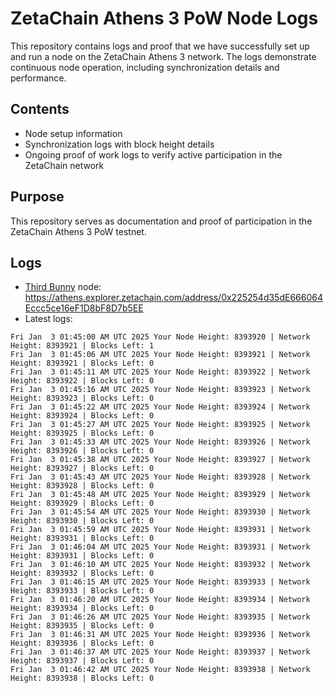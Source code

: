 # ZetaChain Athens 3 PoW Node Logs
This repository contains logs and proof that we have successfully set up and run a node on the ZetaChain Athens 3 network. The logs demonstrate continuous node operation, including synchronization details and performance.

## Contents
- Node setup information
- Synchronization logs with block height details
- Ongoing proof of work logs to verify active participation in the ZetaChain network

## Purpose
This repository serves as documentation and proof of participation in the ZetaChain Athens 3 PoW testnet.

## Logs

- [Third Bunny](https://thirdbunny.xyz/) node: https://athens.explorer.zetachain.com/address/0x225254d35dE666064Eccc5ce16eF1D8bF8D7b5EE
- Latest logs:
```
Fri Jan  3 01:45:00 AM UTC 2025 Your Node Height: 8393920 | Network Height: 8393921 | Blocks Left: 1
Fri Jan  3 01:45:06 AM UTC 2025 Your Node Height: 8393921 | Network Height: 8393921 | Blocks Left: 0
Fri Jan  3 01:45:11 AM UTC 2025 Your Node Height: 8393922 | Network Height: 8393922 | Blocks Left: 0
Fri Jan  3 01:45:16 AM UTC 2025 Your Node Height: 8393923 | Network Height: 8393923 | Blocks Left: 0
Fri Jan  3 01:45:22 AM UTC 2025 Your Node Height: 8393924 | Network Height: 8393924 | Blocks Left: 0
Fri Jan  3 01:45:27 AM UTC 2025 Your Node Height: 8393925 | Network Height: 8393925 | Blocks Left: 0
Fri Jan  3 01:45:33 AM UTC 2025 Your Node Height: 8393926 | Network Height: 8393926 | Blocks Left: 0
Fri Jan  3 01:45:38 AM UTC 2025 Your Node Height: 8393927 | Network Height: 8393927 | Blocks Left: 0
Fri Jan  3 01:45:43 AM UTC 2025 Your Node Height: 8393928 | Network Height: 8393928 | Blocks Left: 0
Fri Jan  3 01:45:48 AM UTC 2025 Your Node Height: 8393929 | Network Height: 8393929 | Blocks Left: 0
Fri Jan  3 01:45:54 AM UTC 2025 Your Node Height: 8393930 | Network Height: 8393930 | Blocks Left: 0
Fri Jan  3 01:45:59 AM UTC 2025 Your Node Height: 8393931 | Network Height: 8393931 | Blocks Left: 0
Fri Jan  3 01:46:04 AM UTC 2025 Your Node Height: 8393931 | Network Height: 8393931 | Blocks Left: 0
Fri Jan  3 01:46:10 AM UTC 2025 Your Node Height: 8393932 | Network Height: 8393932 | Blocks Left: 0
Fri Jan  3 01:46:15 AM UTC 2025 Your Node Height: 8393933 | Network Height: 8393933 | Blocks Left: 0
Fri Jan  3 01:46:20 AM UTC 2025 Your Node Height: 8393934 | Network Height: 8393934 | Blocks Left: 0
Fri Jan  3 01:46:26 AM UTC 2025 Your Node Height: 8393935 | Network Height: 8393935 | Blocks Left: 0
Fri Jan  3 01:46:31 AM UTC 2025 Your Node Height: 8393936 | Network Height: 8393936 | Blocks Left: 0
Fri Jan  3 01:46:37 AM UTC 2025 Your Node Height: 8393937 | Network Height: 8393937 | Blocks Left: 0
Fri Jan  3 01:46:42 AM UTC 2025 Your Node Height: 8393938 | Network Height: 8393938 | Blocks Left: 0
```
